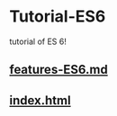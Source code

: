 # Tutorial-ES6

tutorial of ES 6!


## [features-ES6.md](./features-ES6.md)


## [index.html](index.html)
